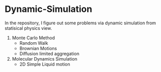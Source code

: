 # Dynamic-Simulation
In the repository, I figure out some problems via dynamic simulation from statisical physics view.

1. Monte Carlo Method
    - Random Walk
    - Brownian Motions
    - Diffusion limited aggregation
2. Molecular Dynamics Simulation
    - 2D Simple Liquid motion
